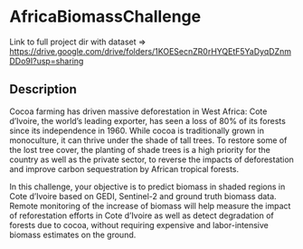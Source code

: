 # AfricaBiomassChallenge
Link to full project dir with dataset => https://drive.google.com/drive/folders/1KOESecnZR0rHYQEtF5YaDyqDZnmDDo9I?usp=sharing

## Description
Cocoa farming has driven massive deforestation in West Africa: Cote d’Ivoire, the world’s leading exporter, has seen a loss of 80% of its forests since its independence in 1960. While cocoa is traditionally grown in monoculture, it can thrive under the shade of tall trees. To restore some of the lost tree cover, the planting of shade trees is a high priority for the country as well as the private sector, to reverse the impacts of deforestation and improve carbon sequestration by African tropical forests.

In this challenge, your objective is to predict biomass in shaded regions in Cote d’Ivoire based on GEDI, Sentinel-2 and ground truth biomass data. Remote monitoring of the increase of biomass will help measure the impact of reforestation efforts in Cote d’Ivoire as well as detect degradation of forests due to cocoa, without requiring expensive and labor-intensive biomass estimates on the ground.

